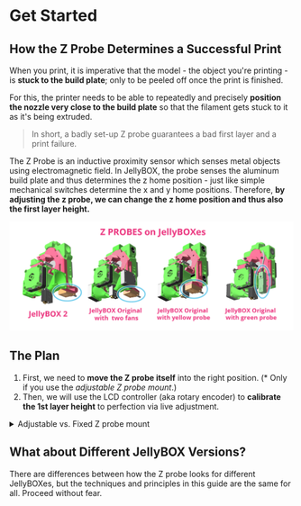 # Get Started

## How the Z Probe Determines a Successful Print

When you print, it is imperative that the model - the object you're printing - is **stuck to the build plate**; only to be peeled off once the print is finished.

For this, the printer needs to be able to repeatedly and precisely **position the nozzle very close to the build plate** so that the filament gets stuck to it as it's being extruded.

> In short, a badly set-up Z probe guarantees a bad first layer and a print failure.

The Z Probe is an inductive proximity sensor which senses metal objects using electromagnetic field. In JellyBOX, the probe senses the aluminum build plate and thus determines the z home position - just like simple mechanical switches determine the x and y home positions. Therefore, **by adjusting the z probe, we can change the z home position and thus also the first layer height.**

![z-probe-variants.png](assets/z-probe-variants.png)

## The Plan

1. First, we need to **move the Z probe itself** into the right position. (* Only if you use the _adjustable Z probe mount_.)
2. Then, we will use the LCD controller (aka rotary encoder) to **calibrate the 1st layer height** to perfection via live adjustment.

<details>
<summary>
Adjustable vs. Fixed Z probe mount
</summary>

![zprobe-mount.png](assets/zprobe-mount.png)

**Adjustable Z probe mount** is
- 👍 Perfect for power users who want to use hotends of different lengths (like full metal E3D v6 hotend).
- 👍 Compatible with jb JellyBOX Original and 2.
- 👎 Under certain conditions can move if disturbed.

**Fixed Z probe mount** is
- 👍 Easier to use
- 👍 Can never move once set-up
- 👎 Is only compatible with JellyBOX 2 in the moment
</details>


## What about Different JellyBOX Versions?

There are differences between how the Z probe looks for different JellyBOXes, but the techniques and principles in this guide are the same for all. Proceed without fear.
